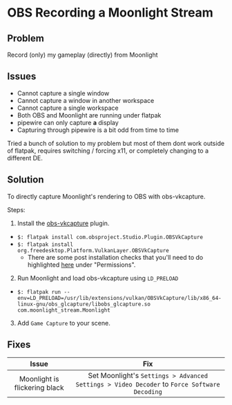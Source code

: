 # OBS Recording a Moonlight Stream

## Problem
Record (only) my gameplay (directly) from Moonlight

## Issues
- Cannot capture a single window
- Cannot capture a window in another workspace
- Cannot capture a single workspace
- Both OBS and Moonlight are running under flatpak
- pipewire can only capture **a** display
- Capturing through pipewire is a bit odd from time to time

Tried a bunch of solution to my problem but most of them dont work outside of flatpak, requires switching / forcing x11, or completely changing to a different DE.

## Solution
To directly capture Moonlight's rendering to OBS with obs-vkcapture.

Steps:
1. Install the [obs-vkcapture](https://github.com/nowrep/obs-vkcapture) plugin.
  - `$: flatpak install com.obsproject.Studio.Plugin.OBSVkCapture`
  - `$: flatpak install org.freedesktop.Platform.VulkanLayer.OBSVkCapture`
    - There are some post installation checks that you'll need to do highlighted [here](https://github.com/flathub/org.freedesktop.Platform.VulkanLayer.OBSVkCapture) under "Permissions".
2. Run Moonlight and load obs-vkcapture using `LD_PRELOAD`
  - `$: flatpak run --env=LD_PRELOAD=/usr/lib/extensions/vulkan/OBSVkCapture/lib/x86_64-linux-gnu/obs_glcapture/libobs_glcapture.so com.moonlight_stream.Moonlight`
3. Add `Game Capture` to your scene.

## Fixes

|            Issue              |                                               Fix                                           |
|:-----------------------------:|:-------------------------------------------------------------------------------------------:|
| Moonlight is flickering black | Set Moonlight's `Settings > Advanced Settings > Video Decoder` to `Force Software Decoding` |
